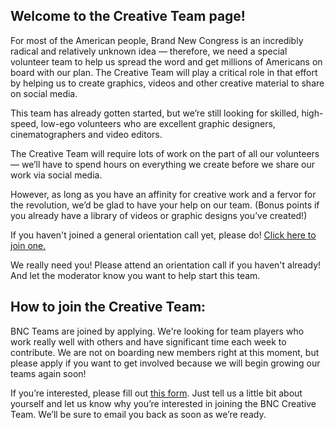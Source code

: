## Welcome to the Creative Team page!

For most of the American people, Brand New Congress is an incredibly radical and relatively unknown idea — therefore, we need a special volunteer team to help us spread the word and get millions of Americans on board with our plan. The Creative Team will play a critical role in that effort by helping us to create graphics, videos and other creative material to share on social media.

This team has already gotten started, but we’re still looking for skilled, high-speed, low-ego volunteers who are excellent graphic designers, cinematographers and video editors.

The Creative Team will require lots of work on the part of all our volunteers — we’ll have to spend hours on everything we create before we share our work via social media.

However, as long as you have an affinity for creative work and a fervor for the revolution, we’d be glad to have your help on our team. (Bonus points if you already have a library of videos or graphic designs you’ve created!)

If you haven't joined a general orientation call yet, please do! [Click here to join one.](/call)

We really need you! Please attend an orientation call if you haven't already! And let the moderator know you want to help start this team.

## How to join the Creative Team:

BNC Teams are joined by applying. We're looking for team players who work really well with others and have significant time each week to contribute. We are not on boarding new members right at this moment, but please apply if you want to get involved because we will begin growing our teams again soon!

If you’re interested, please fill out [this form](https://docs.google.com/forms/d/1DOxuqIWfPXrKjx6u0Cb94QGphbd2rCZrBEAcg8BLO0k/viewform). Just tell us a little bit about yourself and let us know why you’re interested in joining the BNC Creative Team. We’ll be sure to email you back as soon as we’re ready.

